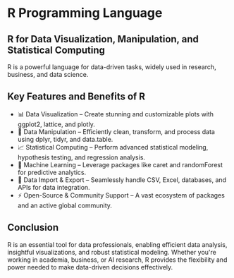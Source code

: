 # R Programming Language

## R for Data Visualization, Manipulation, and Statistical Computing
R is a powerful language for data-driven tasks, widely used in research, business, and data science.

## Key Features and Benefits of R
- 📊 Data Visualization – Create stunning and customizable plots with ggplot2, lattice, and plotly.
- 📂 Data Manipulation – Efficiently clean, transform, and process data using dplyr, tidyr, and data.table.
- 📈 Statistical Computing – Perform advanced statistical modeling, hypothesis testing, and regression analysis.
- 🤖 Machine Learning – Leverage packages like caret and randomForest for predictive analytics.
- 🔗 Data Import & Export – Seamlessly handle CSV, Excel, databases, and APIs for data integration.
- ⚡ Open-Source & Community Support – A vast ecosystem of packages and an active global community.

## Conclusion
R is an essential tool for data professionals, enabling efficient data analysis, insightful visualizations, and robust statistical modeling. Whether you're working in academia, business, or AI research, R provides the flexibility and power needed to make data-driven decisions effectively.
